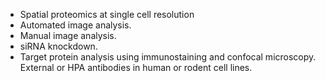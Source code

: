 * Spatial proteomics at single cell resolution
* Automated image analysis.
* Manual image analysis.
* siRNA knockdown.
* Target protein analysis using immunostaining and confocal microscopy. External or HPA antibodies in human or rodent cell lines.
